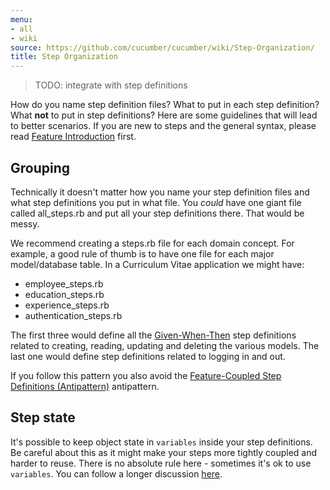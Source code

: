 ```yaml
---
menu:
- all
- wiki
source: https://github.com/cucumber/cucumber/wiki/Step-Organization/
title: Step Organization
---
```


> TODO: integrate with step definitions

How do you name step definition files? What to put in each step definition? What **not** to put in step definitions? Here are some guidelines that will lead to better scenarios. If you are new to steps and the general syntax, please read [Feature Introduction](/gherkin/feature-introduction/) first.

## Grouping

Technically it doesn't matter how you name your step definition files and what step definitions you put in what file. You *could* have one giant file called all_steps.rb and put all your step definitions there. That would be messy.

We recommend creating a steps.rb file for each domain concept. For example, a good rule of thumb is to have one file for each major model/database table. In a Curriculum Vitae application we might have:

- employee_steps.rb
- education_steps.rb
- experience_steps.rb
- authentication_steps.rb

The first three would define all the [Given-When-Then](/gherkin/given-when-then/) step definitions related to creating, reading, updating and deleting the various models. The last one would define step definitions related to logging in and out.

If you follow this pattern you also avoid the [Feature-Coupled Step Definitions (Antipattern)](/cucumber/feature-coupled-step-definitions-antipattern/) antipattern.

## Step state

It's possible to keep object state in `variables` inside your step definitions. Be careful about this as it might make your steps more tightly coupled and harder to reuse. There is no absolute rule here - sometimes it's ok to use `variables`. You can follow a longer discussion [here](http://www.mail-archive.com/rspec-users@rubyforge.org/msg06268.html).
